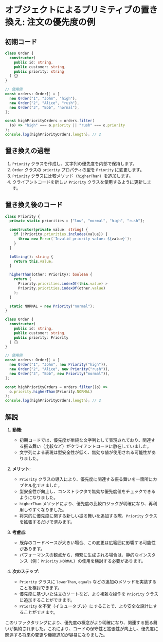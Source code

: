 # オブジェクトによるプリミティブの置き換え: 注文の優先度の例

## 初期コード

```typescript
class Order {
  constructor(
    public id: string,
    public customer: string,
    public priority: string
  ) {}
}

// 使用例
const orders: Order[] = [
  new Order("1", "John", "high"),
  new Order("2", "Alice", "rush"),
  new Order("3", "Bob", "normal"),
];

const highPriorityOrders = orders.filter(
  (o) => "high" === o.priority || "rush" === o.priority
);
console.log(highPriorityOrders.length); // 2
```

## 置き換えの過程

1. `Priority` クラスを作成し、文字列の優先度を内部で保持します。
2. `Order` クラスの `priority` プロパティの型を `Priority` に変更します。
3. `Priority` クラスに比較メソッド（`higherThan`）を追加します。
4. クライアントコードを新しい `Priority` クラスを使用するように更新します。

## 置き換え後のコード

```typescript
class Priority {
  private static priorities = ["low", "normal", "high", "rush"];

  constructor(private value: string) {
    if (!Priority.priorities.includes(value)) {
      throw new Error(`Invalid priority value: ${value}`);
    }
  }

  toString(): string {
    return this.value;
  }

  higherThan(other: Priority): boolean {
    return (
      Priority.priorities.indexOf(this.value) >
      Priority.priorities.indexOf(other.value)
    );
  }

  static NORMAL = new Priority("normal");
}

class Order {
  constructor(
    public id: string,
    public customer: string,
    public priority: Priority
  ) {}
}

// 使用例
const orders: Order[] = [
  new Order("1", "John", new Priority("high")),
  new Order("2", "Alice", new Priority("rush")),
  new Order("3", "Bob", new Priority("normal")),
];

const highPriorityOrders = orders.filter((o) =>
  o.priority.higherThan(Priority.NORMAL)
);
console.log(highPriorityOrders.length); // 2
```

## 解説

1. **動機**:

   - 初期コードでは、優先度が単純な文字列として表現されており、関連する振る舞い（比較など）がクライアントコードに散在していました。
   - 文字列による表現は型安全性が低く、無効な値が使用される可能性がありました。

2. **メリット**:

   - `Priority` クラスの導入により、優先度に関連する振る舞いを一箇所にカプセル化できました。
   - 型安全性が向上し、コンストラクタで無効な優先度値をチェックできるようになりました。
   - `higherThan` メソッドにより、優先度の比較ロジックが明確になり、再利用しやすくなりました。
   - 将来的に優先度に関する新しい振る舞いを追加する際、`Priority` クラスを拡張するだけで済みます。

3. **考慮点**:

   - 既存のコードベースが大きい場合、この変更は広範囲に影響する可能性があります。
   - パフォーマンスの観点から、頻繁に生成される場合は、静的なインスタンス（例：`Priority.NORMAL`）の使用を検討する必要があります。

4. **次のステップ**:
   - `Priority` クラスに `lowerThan`, `equals` などの追加のメソッドを実装することを検討できます。
   - 優先度に基づいた注文のソートなど、より複雑な操作を `Priority` クラスに追加することができます。
   - `Priority` を不変（イミュータブル）にすることで、より安全な設計にすることができます。

このリファクタリングにより、優先度の概念がより明確になり、関連する振る舞いが集約されました。これにより、コードの保守性と拡張性が向上し、優先度に関連する将来の変更や機能追加が容易になりました。
